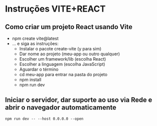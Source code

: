 # Instruções VITE+REACT

## Como criar um projeto React usando Vite

- npm create vite@latest
- ... e siga as instruções:
  - Instalar o pacote create-vite (y para sim)
  - Dar nome ao projeto (meu-app ou outro qualquer)
  - Escolher um framework/lib (escolha React)
  - Escolher a linguagem (escolha JavaScript)
  - Aguardar o término
  - cd meu-app para entrar na pasta do projeto
  - npm install
  - npm run dev

## Iniciar o servidor, dar suporte ao uso via Rede e abrir o navegador automaticamente

`npm run dev -- --host 0.0.0.0 --open`
